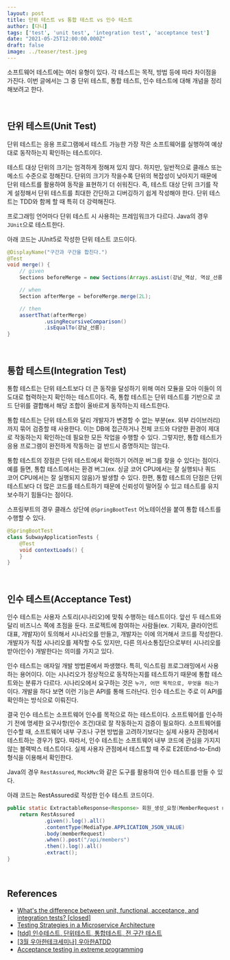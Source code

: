 ```yaml
---
layout: post  
title: 단위 테스트 vs 통합 테스트 vs 인수 테스트
author: [다니]
tags: ['test', 'unit test', 'integration test', 'acceptance test']
date: "2021-05-25T12:00:00.000Z"
draft: false
image: ../teaser/test.jpeg
---
```


소프트웨어 테스트에는 여러 유형이 있다. 각 테스트는 목적, 방법 등에 따라 차이점을 가진다.
이번 글에서는 그 중 단위 테스트, 통합 테스트, 인수 테스트에 대해 개념을 정리해보려고 한다.<br/>

<br/>

## 단위 테스트(Unit Test)
단위 테스트는 응용 프로그램에서 테스트 가능한 가장 작은 소프트웨어를 실행하여 예상대로 동작하는지 확인하는 테스트이다.<br/>

테스트 대상 단위의 크기는 엄격하게 정해져 있지 않다. 하지만, 일반적으로 클래스 또는 메소드 수준으로 정해진다.
단위의 크기가 작을수록 단위의 복잡성이 낮아지기 때문에 단위 테스트를 활용하여 동작을 표현하기 더 쉬워진다.
즉, 테스트 대상 단위 크기를 작게 설정해서 단위 테스트를 최대한 간단하고 디버깅하기 쉽게 작성해야 한다.
단위 테스트는 TDD와 함께 할 때 특히 더 강력해진다.<br/>

프로그래밍 언어마다 단위 테스트 시 사용하는 프레임워크가 다르다. Java의 경우 `JUnit`으로 테스트한다.<br/>

아래 코드는 JUnit5로 작성한 단위 테스트 코드이다.<br/>

```java
@DisplayName("구간과 구간을 합친다.")
@Test
void merge() {
    // given
    Sections beforeMerge = new Sections(Arrays.asList(강남_역삼, 역삼_선릉));

    // when
    Section afterMerge = beforeMerge.merge(2L);

    // then
    assertThat(afterMerge)
            .usingRecursiveComparison()
            .isEqualTo(강남_선릉);
}
```

<br/>

## 통합 테스트(Integration Test)
통합 테스트는 단위 테스트보다 더 큰 동작을 달성하기 위해 여러 모듈을 모아 이들이 의도대로 협력하는지 확인하는 테스트이다.
즉, 통합 테스트는 단위 테스트를 기반으로 코드 단위를 결합해서 해당 조합이 올바르게 동작하는지 테스트한다.<br/>

통합 테스트는 단위 테스트와 달리 개발자가 변경할 수 없는 부분(ex. 외부 라이브러리)까지 묶어 검증할 때 사용한다.
이는 DB에 접근하거나 전체 코드와 다양한 환경이 제대로 작동하는지 확인하는데 필요한 모든 작업을 수행할 수 있다.
그렇지만, 통합 테스트가 응용 프로그램이 완전하게 작동하는 걸 반드시 증명하지는 않는다.<br/>

통합 테스트의 장점은 단위 테스트에서 확인하기 어려운 버그를 찾을 수 있다는 점이다.
예를 들면, 통합 테스트에서는 환경 버그(ex. 싱글 코어 CPU에서는 잘 실행되나 쿼드 코어 CPU에서는 잘 실행되지 않음)가 발생할 수 있다.
한편, 통합 테스트의 단점은 단위 테스트보다 더 많은 코드를 테스트하기 때문에 신뢰성이 떨어질 수 있고 테스트를 유지보수하기 힘들다는 점이다.<br/>

스프링부트의 경우 클래스 상단에 `@SpringBootTest` 어노테이션을 붙여 통합 테스트를 수행할 수 있다.<br/>

```java
@SpringBootTest
class SubwayApplicationTests {
    @Test
    void contextLoads() {
    }
}
```

<br/>

## 인수 테스트(Acceptance Test)
인수 테스트는 사용자 스토리(시나리오)에 맞춰 수행하는 테스트이다. 앞선 두 테스트와 달리 비즈니스 쪽에 초점을 둔다.
프로젝트에 참여하는 사람들(ex. 기획자, 클라이언트 대표, 개발자)이 토의해서 시나리오를 만들고, 개발자는 이에 의거해서 코드를 작성한다.
개발자가 직접 시나리오를 제작할 수도 있지만, 다른 의사소통집단으로부터 시나리오를 받아(인수) 개발한다는 의미를 가지고 있다.<br/>

인수 테스트는 애자일 개발 방법론에서 파생했다. 특히, 익스트림 프로그래밍에서 사용하는 용어이다.
이는 시나리오가 정상적으로 동작하는지를 테스트하기 때문에 통합 테스트와는 분류가 다르다.
시나리오에서 요구하는 것은 `누가, 어떤 목적으로, 무엇을 하는가`이다.
개발을 하다 보면 이런 기능은 API를 통해 드러난다. 인수 테스트는 주로 이 API를 확인하는 방식으로 이뤄진다.<br/>

결국 인수 테스트는 소프트웨어 인수를 목적으로 하는 테스트이다. 소프트웨어를 인수하기 전에 명세한 요구사항(인수 조건)대로 잘 작동하는지 검증이 필요하다.
소프트웨어를 인수할 때, 소프트웨어 내부 구조나 구현 방법을 고려하기보다는 실제 사용자 관점에서 테스트하는 경우가 많다.
따라서, 인수 테스트는 소프트웨어 내부 코드에 관심을 가지지 않는 블랙박스 테스트이다. 실제 사용자 관점에서 테스트할 때 주로 E2E(End-to-End) 형식을 이용해서 확인한다.<br/>

Java의 경우 `RestAssured`, `MockMvc`와 같은 도구를 활용하여 인수 테스트를 만들 수 있다.<br/>

아래 코드는 RestAssured로 작성한 인수 테스트 코드이다.<br/>

```java
public static ExtractableResponse<Response> 회원_생성_요청(MemberRequest memberRequest) {
    return RestAssured
            .given().log().all()
            .contentType(MediaType.APPLICATION_JSON_VALUE)
            .body(memberRequest)
            .when().post("/api/members")
            .then().log().all()
            .extract();
}
```

<br/>

## References
- [What's the difference between unit, functional, acceptance, and integration tests? [closed]](https://stackoverflow.com/questions/4904096/whats-the-difference-between-unit-functional-acceptance-and-integration-test)
- [Testing Strategies in a Microservice Architecture](https://martinfowler.com/articles/microservice-testing/)
- [[tdd] 인수테스트, 단위테스트, 통합테스트, 전 구간 테스트](https://joont92.github.io/tdd/%EC%9D%B8%EC%88%98%ED%85%8C%EC%8A%A4%ED%8A%B8-%EB%8B%A8%EC%9C%84%ED%85%8C%EC%8A%A4%ED%8A%B8-%ED%86%B5%ED%95%A9%ED%85%8C%EC%8A%A4%ED%8A%B8-%EC%A0%84-%EA%B5%AC%EA%B0%84-%ED%85%8C%EC%8A%A4%ED%8A%B8/)
- [[3월 우아한테크세미나] 우아한ATDD](https://www.youtube.com/watch?v=ITVpmjM4mUE&t=4s)
- [Acceptance testing in extreme programming](https://en.wikipedia.org/wiki/Acceptance_testing#Acceptance_testing_in_extreme_programming)